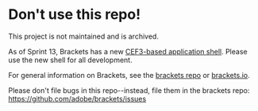 # Don't use this repo!

This project is not maintained and is archived.

As of Sprint 13, Brackets has a new [CEF3-based application shell](https://github.com/adobe/brackets-shell). Please use the new shell for all development.

For general information on Brackets, see the [brackets repo](https://github.com/adobe/brackets) or [brackets.io](http://brackets.io).

Please don't file bugs in this repo--instead, file them in the brackets repo:
https://github.com/adobe/brackets/issues

